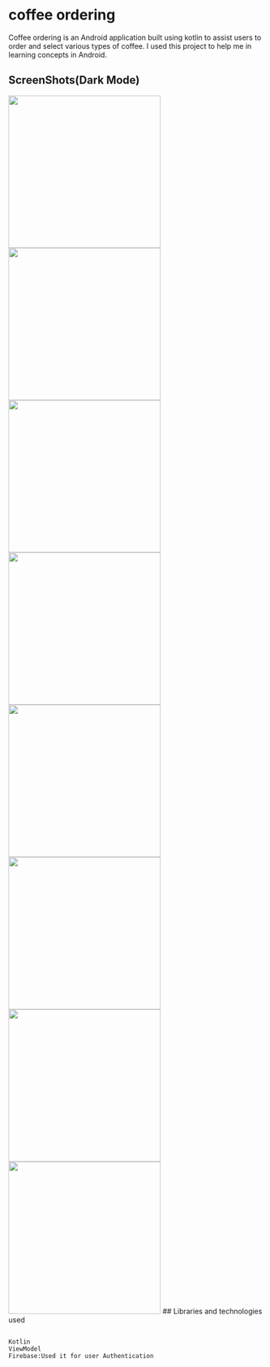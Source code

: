 # coffee ordering

Coffee ordering is an Android application built using kotlin to assist users to order and select various types of coffee. I used this project to help me in learning concepts in Android.

## ScreenShots(Dark Mode)
<img src="Docs/screenshots/Start.png" width="300px">

<img src="Docs/screenshots/Signup.png" width="300px">

<img src="Docs/screenshots/login.png" width="300px">

<img src="Docs/screenshots/Menu.png" width="300px">

<img src="Docs/screenshots/Detail.png" width="300px">

<img src="Docs/screenshots/Order.png" width="300px">

<img src="Docs/screenshots/Delivery.png" width="300px">

<img src="Docs/screenshots/final.png" width="300px">
## Libraries and technologies used


```

Kotlin
ViewModel
Firebase:Used it for user Authentication





